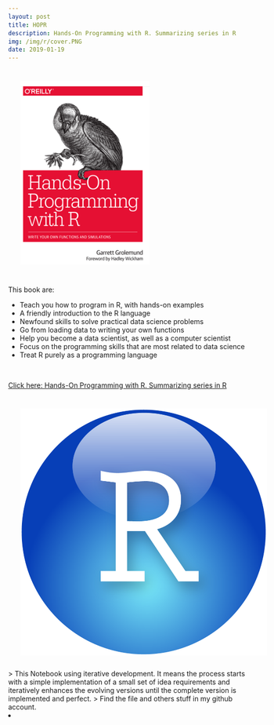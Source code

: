 ```yaml
---
layout: post
title: HOPR
description: Hands-On Programming with R. Summarizing series in R
img: /img/r/cover.PNG
date: 2019-01-19
---
```


<img class="col one left" src="/img/r/cover.PNG" style="padding:25px">

<Br>

This book are:

* Teach you how to program in R, with hands-on examples
* A friendly introduction to the R language
* Newfound skills to solve practical data science problems
* Go from loading data to writing your own functions
* Help you become a data scientist, as well as a computer scientist
* Focus on the programming skills that are most related to data science
* Treat R purely as a programming language

<Br>
  
<a href="https://itsmecevi.github.io/hopr/">Click here: Hands-On Programming with R. Summarizing series in R</a>
<Br>
  
<img class="col one right" src="/img/r/r-studio.png" style="padding:25px">

<Br>
> This Notebook using iterative development. It means the process starts with a simple implementation of a small set of idea requirements and iteratively enhances the evolving versions until the complete version is implemented and perfect.
> Find the file and others stuff in my github account.


<li>
<a id="icon" href="https://github.com/itsmecevi" target="_blank"><i class="fa fa-github fa-fw fa-2x"></i></a>
</li>
